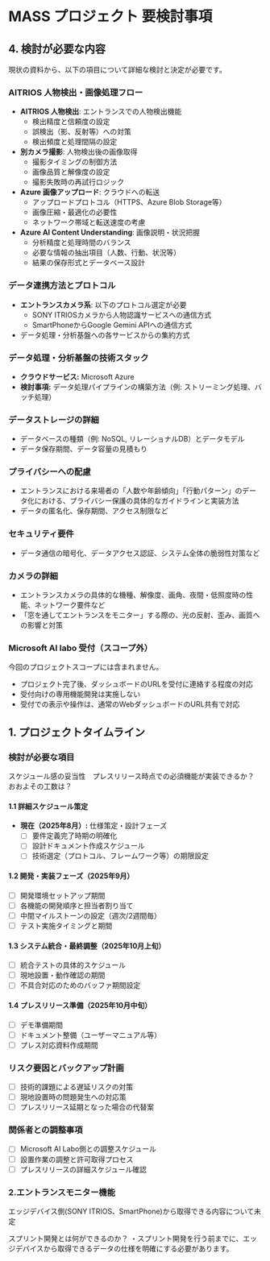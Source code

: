 # MASS プロジェクト 要検討事項

## 4. 検討が必要な内容

現状の資料から、以下の項目について詳細な検討と決定が必要です。

### AITRIOS 人物検出・画像処理フロー
- **AITRIOS 人物検出**: エントランスでの人物検出機能
  - 検出精度と信頼度の設定
  - 誤検出（影、反射等）への対策
  - 検出頻度と処理間隔の設定
- **別カメラ撮影**: 人物検出後の画像取得
  - 撮影タイミングの制御方法
  - 画像品質と解像度の設定
  - 撮影失敗時の再試行ロジック
- **Azure 画像アップロード**: クラウドへの転送
  - アップロードプロトコル（HTTPS、Azure Blob Storage等）
  - 画像圧縮・最適化の必要性
  - ネットワーク帯域と転送速度の考慮
- **Azure AI Content Understanding**: 画像説明・状況把握
  - 分析精度と処理時間のバランス
  - 必要な情報の抽出項目（人数、行動、状況等）
  - 結果の保存形式とデータベース設計

### データ連携方法とプロトコル
- **エントランスカメラ系**: 以下のプロトコル選定が必要
  - SONY ITRIOSカメラから人物認識サービスへの通信方式
  - SmartPhoneからGoogle Gemini APIへの通信方式
- データ処理・分析基盤への各サービスからの集約方式

### データ処理・分析基盤の技術スタック
- **クラウドサービス:** Microsoft Azure
- **検討事項:** データ処理パイプラインの構築方法（例: ストリーミング処理、バッチ処理）

### データストレージの詳細
- データベースの種類（例: NoSQL, リレーショナルDB）とデータモデル
- データ保存期間、データ容量の見積もり

### プライバシーへの配慮
- エントランスにおける来場者の「人数や年齢傾向」「行動パターン」のデータ化における、プライバシー保護の具体的なガイドラインと実装方法
- データの匿名化、保存期間、アクセス制限など

### セキュリティ要件
- データ通信の暗号化、データアクセス認証、システム全体の脆弱性対策など

### カメラの詳細
- エントランスカメラの具体的な機種、解像度、画角、夜間・低照度時の性能、ネットワーク要件など
- 「窓を通してエントランスをモニター」する際の、光の反射、歪み、画質への影響と対策

### Microsoft AI labo 受付（スコープ外）
今回のプロジェクトスコープには含まれません。
- プロジェクト完了後、ダッシュボードのURLを受付に連絡する程度の対応
- 受付向けの専用機能開発は実施しない
- 受付での表示や操作は、通常のWebダッシュボードのURL共有で対応

## 1. プロジェクトタイムライン

### 検討が必要な項目
スケジュール感の妥当性　プレスリリース時点での必須機能が実装できるか？
おおよその工数は？

#### 1.1 詳細スケジュール策定
- **現在（2025年8月）:** 仕様策定・設計フェーズ
  - [ ] 要件定義完了時期の明確化
  - [ ] 設計ドキュメント作成スケジュール
  - [ ] 技術選定（プロトコル、フレームワーク等）の期限設定

#### 1.2 開発・実装フェーズ（2025年9月）
- [ ] 開発環境セットアップ期間
- [ ] 各機能の開発順序と担当者割り当て
- [ ] 中間マイルストーンの設定（週次/2週間毎）
- [ ] テスト実施タイミングと期間

#### 1.3 システム統合・最終調整（2025年10月上旬）
- [ ] 統合テストの具体的スケジュール
- [ ] 現地設置・動作確認の期間
- [ ] 不具合対応のためのバッファ期間設定

#### 1.4 プレスリリース準備（2025年10月中旬）
- [ ] デモ準備期間
- [ ] ドキュメント整備（ユーザーマニュアル等）
- [ ] プレス対応資料作成期間

### リスク要因とバックアップ計画
- [ ] 技術的課題による遅延リスクの対策
- [ ] 現地設置時の問題発生への対応策
- [ ] プレスリリース延期となった場合の代替案

### 関係者との調整事項
- [ ] Microsoft AI Labo側との調整スケジュール
- [ ] 設置作業の調整と許可取得プロセス
- [ ] プレスリリースの詳細スケジュール確認

### 2.エントランスモニター機能
エッジデバイス側(SONY ITRIOS、SmartPhone)から取得できる内容について未定

スプリント開発とは何ができるのか？
・スプリント開発を行う前までに、エッジデバイスから取得できるデータの仕様を明確にする必要があります。
